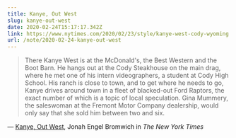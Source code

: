```yaml
---
title: Kanye, Out West
slug: kanye-out-west
date: 2020-02-24T15:17:17.342Z
link: https://www.nytimes.com/2020/02/23/style/kanye-west-cody-wyoming.html?searchResultPosition=1
url: /note/2020-02-24-kanye-out-west
---
```


> There Kanye West is at the McDonald's, the Best Western and the Boot Barn. He hangs out at the Cody Steakhouse on the main drag, where he met one of his intern videographers, a student at Cody High School. His ranch is close to town, and to get where he needs to go, Kanye drives around town in a fleet of blacked-out Ford Raptors, the exact number of which is a topic of local speculation. Gina Mummery, the saleswoman at the Fremont Motor Company dealership, would only say that she sold him between two and six.

&mdash; [Kanye, Out West](https://www.nytimes.com/2020/02/23/style/kanye-west-cody-wyoming.html?searchResultPosition=1), Jonah Engel Bromwich in _The New York Times_
